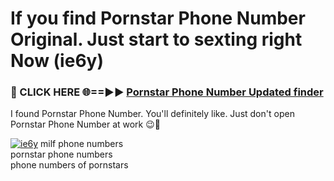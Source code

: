 # If you find Pornstar Phone Number Original. Just start to sexting right Now (ie6y)

<h3>🔴 CLICK HERE 🌐==►► <a href="https://tinyurl.com/mtbk5fxa" rel="nofollow">Pornstar Phone Number Updated finder</a></h3>

I found Pornstar Phone Number. You'll definitely like. Just don't open Pornstar Phone Number at work 😉💬

[![ie6y](https://i.imgur.com/Q8WKrnY.jpeg)](https://tinyurl.com/mtbk5fxa)
milf phone numbers<br>
pornstar phone numbers<br>
phone numbers of pornstars
